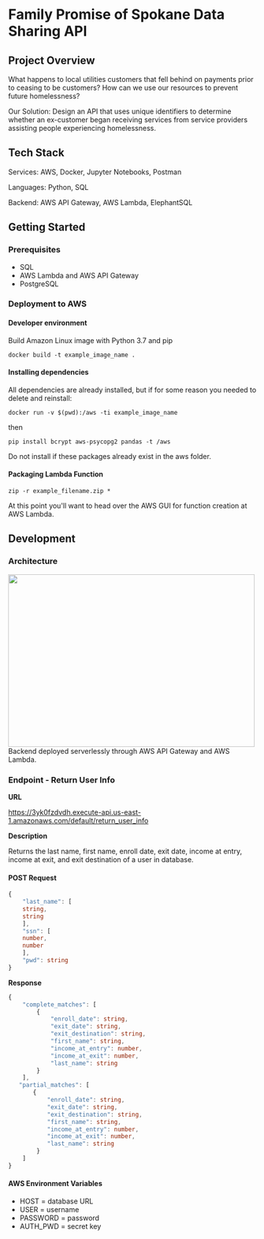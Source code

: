 # Family Promise of Spokane Data Sharing API
## Project Overview
What happens to local utilities customers that fell behind on payments prior to ceasing to be customers? How can we use our resources to prevent future homelessness?

Our Solution: Design an API that uses unique identifiers to determine whether an ex-customer began receiving services from service providers assisting people experiencing homelessness.

## Tech Stack
Services: AWS, Docker, Jupyter Notebooks, Postman

Languages: Python, SQL

Backend: AWS API Gateway, AWS Lambda, ElephantSQL

## Getting Started
### Prerequisites
- SQL
- AWS Lambda and AWS API Gateway
- PostgreSQL

### Deployment to AWS
#### Developer environment
Build Amazon Linux image with Python 3.7 and pip

```docker build -t example_image_name .```

#### Installing dependencies

All dependencies are already installed, but if for some reason you needed to delete and reinstall:

```docker run -v $(pwd):/aws -ti example_image_name```

then

```pip install bcrypt aws-psycopg2 pandas -t /aws```

Do not install if these packages already exist in the aws folder.

#### Packaging Lambda Function
```zip -r example_filename.zip *```

At this point you'll want to head over the AWS GUI for function creation at AWS Lambda. 

## Development
### Architecture
<img src="https://github.com/nonprofit-intake/family_promise_data_sharing/blob/dev/images/fampromarch.png" width="500" height="350">
Backend deployed serverlessly through AWS API Gateway and AWS Lambda.

### Endpoint - Return User Info

**URL**

https://3yk0fzdvdh.execute-api.us-east-1.amazonaws.com/default/return_user_info

**Description**

Returns the last name, first name, enroll date, exit date, income at entry, income at exit, and exit destination of a user in database.

#### POST Request
```typescript
{
    "last_name": [
    string, 
    string
    ],
    "ssn": [
    number, 
    number
    ],
    "pwd": string
}
```

**Response**
```typescript
{
    "complete_matches": [
        {
            "enroll_date": string,
            "exit_date": string,
            "exit_destination": string,
            "first_name": string,
            "income_at_entry": number,
            "income_at_exit": number,
            "last_name": string
        }
    ],
   "partial_matches": [
       {
           "enroll_date": string,
           "exit_date": string,
           "exit_destination": string,
           "first_name": string,
           "income_at_entry": number,
           "income_at_exit": number,
           "last_name": string
        }
    ]
}
```

#### AWS Environment Variables
- HOST = database URL
- USER = username
- PASSWORD = password
- AUTH_PWD = secret key
